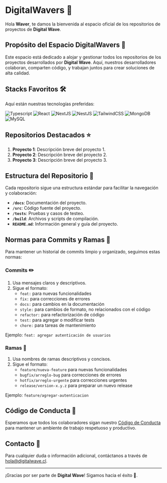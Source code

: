 # DigitalWavers 🌊

Hola **Waver**, te damos la bienvenida al espacio oficial de los repositorios de proyectos de **Digital Wave**.

## Propósito del Espacio DigitalWavers 🎯

Este espacio está dedicado a alojar y gestionar todos los repositorios de los proyectos desarrollados por **Digital Wave**. Aquí, nuestros desarrolladores colaboran, comparten código, y trabajan juntos para crear soluciones de alta calidad.

## Stacks Favoritos 🛠️

Aquí están nuestras tecnologías preferidas:

![Typescript](https://img.shields.io/badge/TypeScript-007ACC?style=for-the-badge&logo=typescript&logoColor=FFFFFF)
![React](https://img.shields.io/badge/React-20232A?style=for-the-badge&logo=react&logoColor=61DAFB)
![NextJS](https://img.shields.io/badge/NextJS-000000?style=for-the-badge&logo=next.js&logoColor=FFFFFF)
![NestJS](https://img.shields.io/badge/NestJS-E0234E?style=for-the-badge&logo=nestjs&logoColor=FFFFFF)
![TailwindCSS](https://img.shields.io/badge/TailwindCSS-38B2AC?style=for-the-badge&logo=tailwind-css&logoColor=FFFFFF)
![MongoDB](https://img.shields.io/badge/MongoDB-47A248?style=for-the-badge&logo=mongodb&logoColor=FFFFFF)
![MySQL](https://img.shields.io/badge/MySQL-4479A1?style=for-the-badge&logo=mysql&logoColor=FFFFFF)

## Repositorios Destacados ⭐

1. **Proyecto 1**: Descripción breve del proyecto 1.
2. **Proyecto 2**: Descripción breve del proyecto 2.
3. **Proyecto 3**: Descripción breve del proyecto 3.

## Estructura del Repositorio 📁

Cada repositorio sigue una estructura estándar para facilitar la navegación y colaboración:

- **`/docs`**: Documentación del proyecto.
- **`/src`**: Código fuente del proyecto.
- **`/tests`**: Pruebas y casos de testeo.
- **`/build`**: Archivos y scripts de compilación.
- **`README.md`**: Información general y guía del proyecto.

## Normas para Commits y Ramas 🚀

Para mantener un historial de commits limpio y organizado, seguimos estas normas:

### Commits ✏️

1. Usa mensajes claros y descriptivos.
2. Sigue el formato:
   - `feat:` para nuevas funcionalidades
   - `fix:` para correcciones de errores
   - `docs:` para cambios en la documentación
   - `style:` para cambios de formato, no relacionados con el código
   - `refactor:` para refactorización de código
   - `test:` para agregar o modificar tests
   - `chore:` para tareas de mantenimiento

Ejemplo: `feat: agregar autenticación de usuarios`

### Ramas 🌿

1. Usa nombres de ramas descriptivos y concisos.
2. Sigue el formato:
   - `feature/nueva-feature` para nuevas funcionalidades
   - `bugfix/arreglo-bug` para correcciones de errores
   - `hotfix/arreglo-urgente` para correcciones urgentes
   - `release/version-x.y.z` para preparar un nuevo release

Ejemplo: `feature/agregar-autenticacion`

## Código de Conducta 📜

Esperamos que todos los colaboradores sigan nuestro [Código de Conducta](/codigo-conducta.md) para mantener un ambiente de trabajo respetuoso y productivo.

## Contacto 📧

Para cualquier duda o información adicional, contáctanos a través de [hola@digitalwave.cl](mailto:hola@digitalwave.cl).

---

¡Gracias por ser parte de **Digital Wave**! Sigamos hacia el éxito 🚀.
